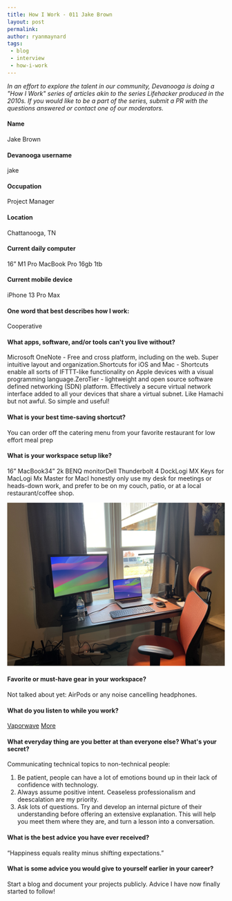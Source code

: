 ```yaml
---
title: How I Work - 011 Jake Brown
layout: post
permalink: 
author: ryanmaynard
tags:
 - blog
 - interview
 - how-i-work
---
```


_In an effort to explore the talent in our community, Devanooga is doing a "How I Work" series of articles akin to the series Lifehacker produced in the 2010s. If you would like to be a part of the series, submit a PR with the questions answered or contact one of our moderators._

#### Name
Jake Brown

#### Devanooga username
jake

#### Occupation
Project Manager

#### Location
Chattanooga, TN

#### Current daily computer
16” M1 Pro MacBook Pro 16gb 1tb

#### Current mobile device
iPhone 13 Pro Max

#### One word that best describes how I work: 
Cooperative

#### What apps, software, and/or tools can't you live without? 
Microsoft OneNote - Free and cross platform, including on the web. Super intuitive layout and organization.Shortcuts for iOS and Mac - Shortcuts enable all sorts of IFTTT-like functionality on Apple devices with a visual programming language.ZeroTier - lightweight and open source software defined networking (SDN) platform. Effectively a secure virtual network interface added to all your devices that share a virtual subnet. Like Hamachi but not awful. So simple and useful!

#### What is your best time-saving shortcut?
You can order off the catering menu from your favorite restaurant for low effort meal prep

#### What is your workspace setup like?
16” MacBook34” 2k BENQ monitorDell Thunderbolt 4 DockLogi MX Keys for MacLogi Mx Master for MacI honestly only use my desk for meetings or heads-down work, and prefer to be on my couch, patio, or at a local restaurant/coffee shop.

![Jake's Workspace](/images/blog/2023-12-08-Jake-Brown/setup.jpeg)

#### Favorite or must-have gear in your workspace?
Not talked about yet: AirPods or any noise cancelling headphones.

#### What do you listen to while you work? 
[Vaporwave](https://youtu.be/o9zZ4Gj75xs?si=9wuI7i-urLfGdMI7Jungle/iDnB)
[More](https://youtu.be/fLv1cfiSj-M?si=vwpNHJ6SgXRp6uJl)

#### What everyday thing are you better at than everyone else? What's your secret? 
Communicating technical topics to non-technical people: 
1. Be patient, people can have a lot of emotions bound up in their lack of confidence with technology.
2. Always assume positive intent. Ceaseless professionalism and deescalation are my priority. 
3. Ask lots of questions. Try and develop an internal picture of their understanding before offering an extensive explanation. This will help you meet them where they are, and turn a lesson into a conversation.

#### What is the best advice you have ever received? 
“Happiness equals reality minus shifting expectations.”

#### What is some advice you would give to yourself earlier in your career? 
Start a blog and document your projects publicly. Advice I have now finally started to follow!
